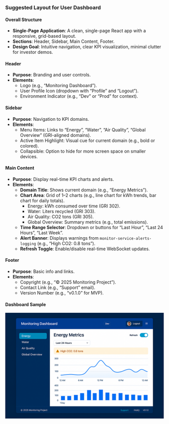 ### Suggested Layout for User Dashboard

#### Overall Structure
- **Single-Page Application**: A clean, single-page React app with a responsive, grid-based layout.
- **Sections**: Header, Sidebar, Main Content, Footer.
- **Design Goal**: Intuitive navigation, clear KPI visualization, minimal clutter for investor demos.

#### Header
- **Purpose**: Branding and user controls.
- **Elements**:
  - Logo (e.g., “Monitoring Dashboard”).
  - User Profile Icon (dropdown with “Profile” and “Logout”).
  - Environment Indicator (e.g., “Dev” or “Prod” for context).

#### Sidebar
- **Purpose**: Navigation to KPI domains.
- **Elements**:
  - Menu Items: Links to “Energy”, “Water”, “Air Quality”, “Global Overview” (GRI-aligned domains).
  - Active Item Highlight: Visual cue for current domain (e.g., bold or colored).
  - Collapsible: Option to hide for more screen space on smaller devices.

#### Main Content
- **Purpose**: Display real-time KPI charts and alerts.
- **Elements**:
  - **Domain Title**: Shows current domain (e.g., “Energy Metrics”).
  - **Chart Area**: Grid of 1–2 charts (e.g., line chart for kWh trends, bar chart for daily totals).
    - Energy: kWh consumed over time (GRI 302).
    - Water: Liters recycled (GRI 303).
    - Air Quality: CO2 tons (GRI 305).
    - Global Overview: Summary metrics (e.g., total emissions).
  - **Time Range Selector**: Dropdown or buttons for “Last Hour”, “Last 24 Hours”, “Last Week”.
  - **Alert Banner**: Displays warnings from `monitor-service-alerts-logging` (e.g., “High CO2: 0.8 tons”).
  - **Refresh Toggle**: Enable/disable real-time WebSocket updates.

#### Footer
- **Purpose**: Basic info and links.
- **Elements**:
  - Copyright (e.g., “© 2025 Monitoring Project”).
  - Contact Link (e.g., “Support” email).
  - Version Number (e.g., “v0.1.0” for MVP).

#### Dashboard Sample
![Dashboard Sample](/graphics/user-dashboard-sample.png)
